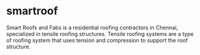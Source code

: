 # smartroof
Smart Roofs and Fabs is a residential roofing contractors in Chennai, specialized in tensile roofing structures. Tensile roofing systems are a type of roofing system that uses tension and compression to support the roof structure. 
